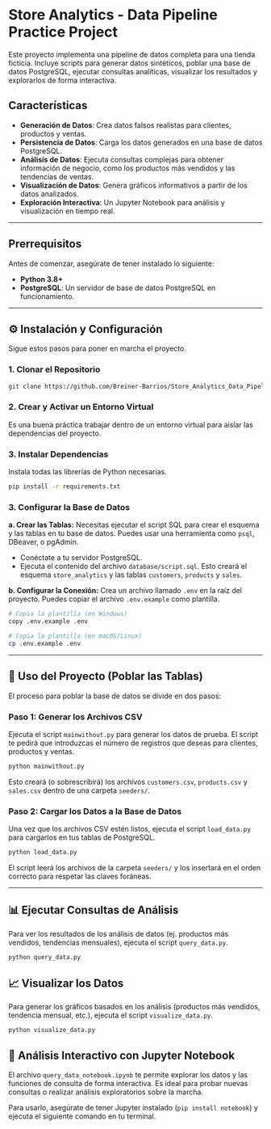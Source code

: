 # Store Analytics - Data Pipeline Practice Project

Este proyecto implementa una pipeline de datos completa para una tienda ficticia. Incluye scripts para generar datos sintéticos, poblar una base de datos PostgreSQL, ejecutar consultas analíticas, visualizar los resultados y explorarlos de forma interactiva.

## Características

- **Generación de Datos**: Crea datos falsos realistas para clientes, productos y ventas.
- **Persistencia de Datos**: Carga los datos generados en una base de datos PostgreSQL.
- **Análisis de Datos**: Ejecuta consultas complejas para obtener información de negocio, como los productos más vendidos y las tendencias de ventas.
- **Visualización de Datos**: Genera gráficos informativos a partir de los datos analizados.
- **Exploración Interactiva**: Un Jupyter Notebook para análisis y visualización en tiempo real.

---

## Prerrequisitos

Antes de comenzar, asegúrate de tener instalado lo siguiente:
- **Python 3.8+**
- **PostgreSQL**: Un servidor de base de datos PostgreSQL en funcionamiento.

---

## ⚙️ Instalación y Configuración

Sigue estos pasos para poner en marcha el proyecto.

### 1. Clonar el Repositorio

```bash
git clone https://github.com/Breiner-Barrios/Store_Analytics_Data_Pipeline_Practice_Project.git
```

### 2. Crear y Activar un Entorno Virtual

Es una buena práctica trabajar dentro de un entorno virtual para aislar las dependencias del proyecto.

### 3. Instalar Dependencias

Instala todas las librerías de Python necesarias.

```bash
pip install -r requirements.txt
```

### 3. Configurar la Base de Datos

**a. Crear las Tablas:**
Necesitas ejecutar el script SQL para crear el esquema y las tablas en tu base de datos. Puedes usar una herramienta como `psql`, DBeaver, o pgAdmin.

- Conéctate a tu servidor PostgreSQL.
- Ejecuta el contenido del archivo `database/script.sql`. Esto creará el esquema `store_analytics` y las tablas `customers`, `products` y `sales`.

**b. Configurar la Conexión:**
Crea un archivo llamado `.env` en la raíz del proyecto. Puedes copiar el archivo `.env.example` como plantilla.

```bash
# Copia la plantilla (en Windows)
copy .env.example .env

# Copia la plantilla (en macOS/Linux)
cp .env.example .env
```

---

## 🚀 Uso del Proyecto (Poblar las Tablas)

El proceso para poblar la base de datos se divide en dos pasos:

### Paso 1: Generar los Archivos CSV

Ejecuta el script `mainwithout.py` para generar los datos de prueba. El script te pedirá que introduzcas el número de registros que deseas para clientes, productos y ventas.

```bash
python mainwithout.py
```

Esto creará (o sobrescribirá) los archivos `customers.csv`, `products.csv` y `sales.csv` dentro de una carpeta `seeders/`.

### Paso 2: Cargar los Datos a la Base de Datos

Una vez que los archivos CSV estén listos, ejecuta el script `load_data.py` para cargarlos en tus tablas de PostgreSQL.

```bash
python load_data.py
```

El script leerá los archivos de la carpeta `seeders/` y los insertará en el orden correcto para respetar las claves foráneas.

---

## 📊 Ejecutar Consultas de Análisis

Para ver los resultados de los análisis de datos (ej. productos más vendidos, tendencias mensuales), ejecuta el script `query_data.py`.

```bash
python query_data.py
```


## 📈 Visualizar los Datos

Para generar los gráficos basados en los análisis (productos más vendidos, tendencia mensual, etc.), ejecuta el script `visualize_data.py`.

```bash
python visualize_data.py
```

## 🔬 Análisis Interactivo con Jupyter Notebook

El archivo `query_data_notebook.ipynb` te permite explorar los datos y las funciones de consulta de forma interactiva. Es ideal para probar nuevas consultas o realizar análisis exploratorios sobre la marcha.

Para usarlo, asegúrate de tener Jupyter instalado (`pip install notebook`) y ejecuta el siguiente comando en tu terminal.


